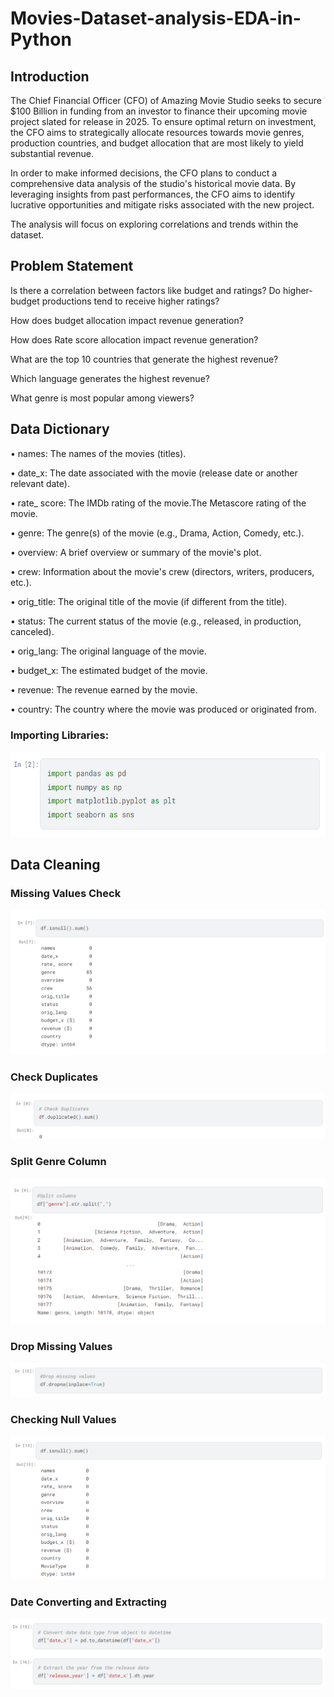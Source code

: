 # Movies-Dataset-analysis-EDA-in-Python
## Introduction 
The Chief Financial Officer (CFO) of Amazing Movie Studio seeks to secure $100 Billion in funding from an investor to finance their upcoming movie project slated for release in 2025. To ensure optimal return on investment, the CFO aims to strategically allocate resources towards movie genres, production countries, and budget allocation that are most likely to yield substantial revenue.

In order to make informed decisions, the CFO plans to conduct a comprehensive data analysis of the studio's historical movie data. By leveraging insights from past performances, the CFO aims to identify lucrative opportunities and mitigate risks associated with the new project.

The analysis will focus on exploring correlations and trends within the dataset.

## Problem Statement
Is there a correlation between factors like budget and ratings? Do higher-budget productions tend to receive higher ratings?

How does budget allocation impact revenue generation?

How does Rate score allocation impact revenue generation?

What are the top 10 countries that generate the highest revenue?

Which language generates the highest revenue?

What genre is most popular among viewers?

## Data Dictionary
• names: The names of the movies (titles).

• date_x: The date associated with the movie (release date or another relevant date).

• rate_ score: The IMDb rating of the movie.The Metascore rating of the movie.

• genre: The genre(s) of the movie (e.g., Drama, Action, Comedy, etc.).

• overview: A brief overview or summary of the movie's plot.

• crew: Information about the movie's crew (directors, writers, producers, etc.).

• orig_title: The original title of the movie (if different from the title).

• status: The current status of the movie (e.g., released, in production, canceled).

• orig_lang: The original language of the movie.

• budget_x: The estimated budget of the movie.

• revenue: The revenue earned by the movie.

• country: The country where the movie was produced or originated from.

### Importing Libraries:
![](loading_libreries.png)
## Data Cleaning
### Missing Values Check 
![](Missing_values.png)

### Check Duplicates 
![](Duplicates.png)

### Split Genre Column 
![](Split_co.png)

### Drop Missing Values 
![](drop_Missing.png)

### Checking Null Values 
![](Null_demostration.png)

### Date Converting and Extracting 
![](Date.png)








